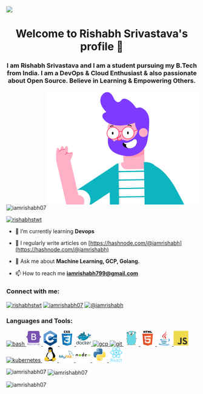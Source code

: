 <div>
<img align="center" src="https://i.imgur.com/4ASafy0.png">
</div>
<h1 align="center">Welcome to Rishabh Srivastava's profile 👋</h1>
<h3 align="center">I am Rishabh Srivastava and I am a student pursuing my B.Tech from India. I am a DevOps & Cloud Enthusiast & also passionate about Open Source. Believe in Learning & Empowering Others.</h3>
<img align="right" src="https://github.com/iamrishabh07/iamrishabh07/blob/master/assets/hi.gif" width="400" />

<p align="left"> <img src="https://komarev.com/ghpvc/?username=iamrishabh07&label=Profile%20views&color=0e75b6&style=flat" alt="iamrishabh07" /> </p>

<p align="left"> <a href="https://twitter.com/rishabhstwt" target="blank"><img src="https://img.shields.io/twitter/follow/rishabhstwt?logo=twitter&style=for-the-badge" alt="rishabhstwt" /></a> </p>

- 🌱 I’m currently learning **Devops**

- 📝 I regularly write articles on [https://hashnode.com/@iamrishabh](https://hashnode.com/@iamrishabh)

- 💬 Ask me about **Machine Learning, GCP, Golang.**

- 📫 How to reach me **iamrishabh799@gmail.com**

<h3 align="left">Connect with me:</h3>
<p align="left">
<a href="https://twitter.com/rishabhstwt" target="blank"><img align="center" src="https://raw.githubusercontent.com/rahuldkjain/github-profile-readme-generator/master/src/images/icons/Social/twitter.svg" alt="rishabhstwt" height="30" width="40" /></a>
<a href="https://linkedin.com/in/iamrishabh07" target="blank"><img align="center" src="https://raw.githubusercontent.com/rahuldkjain/github-profile-readme-generator/master/src/images/icons/Social/linked-in-alt.svg" alt="iamrishabh07" height="30" width="40" /></a>
<a href="https://hashnode.com/@iamrishabh" target="blank"><img align="center" src="https://raw.githubusercontent.com/rahuldkjain/github-profile-readme-generator/master/src/images/icons/Social/hashnode.svg" alt="@iamrishabh" height="30" width="40" /></a>
</p>

<h3 align="left">Languages and Tools:</h3>
<p align="left"> <a href="https://www.gnu.org/software/bash/" target="_blank" rel="noreferrer"> <img src="https://www.vectorlogo.zone/logos/gnu_bash/gnu_bash-icon.svg" alt="bash" width="40" height="40"/> </a> <a href="https://getbootstrap.com" target="_blank" rel="noreferrer"> <img src="https://raw.githubusercontent.com/devicons/devicon/master/icons/bootstrap/bootstrap-plain-wordmark.svg" alt="bootstrap" width="40" height="40"/> </a> <a href="https://www.w3schools.com/cpp/" target="_blank" rel="noreferrer"> <img src="https://raw.githubusercontent.com/devicons/devicon/master/icons/cplusplus/cplusplus-original.svg" alt="cplusplus" width="40" height="40"/> </a> <a href="https://www.w3schools.com/css/" target="_blank" rel="noreferrer"> <img src="https://raw.githubusercontent.com/devicons/devicon/master/icons/css3/css3-original-wordmark.svg" alt="css3" width="40" height="40"/> </a> <a href="https://www.docker.com/" target="_blank" rel="noreferrer"> <img src="https://raw.githubusercontent.com/devicons/devicon/master/icons/docker/docker-original-wordmark.svg" alt="docker" width="40" height="40"/> </a> <a href="https://cloud.google.com" target="_blank" rel="noreferrer"> <img src="https://www.vectorlogo.zone/logos/google_cloud/google_cloud-icon.svg" alt="gcp" width="40" height="40"/> </a> <a href="https://git-scm.com/" target="_blank" rel="noreferrer"> <img src="https://www.vectorlogo.zone/logos/git-scm/git-scm-icon.svg" alt="git" width="40" height="40"/> </a> <a href="https://golang.org" target="_blank" rel="noreferrer"> <img src="https://raw.githubusercontent.com/devicons/devicon/master/icons/go/go-original.svg" alt="go" width="40" height="40"/> </a> <a href="https://www.w3.org/html/" target="_blank" rel="noreferrer"> <img src="https://raw.githubusercontent.com/devicons/devicon/master/icons/html5/html5-original-wordmark.svg" alt="html5" width="40" height="40"/> </a> <a href="https://www.java.com" target="_blank" rel="noreferrer"> <img src="https://raw.githubusercontent.com/devicons/devicon/master/icons/java/java-original.svg" alt="java" width="40" height="40"/> </a> <a href="https://developer.mozilla.org/en-US/docs/Web/JavaScript" target="_blank" rel="noreferrer"> <img src="https://raw.githubusercontent.com/devicons/devicon/master/icons/javascript/javascript-original.svg" alt="javascript" width="40" height="40"/> </a> <a href="https://kubernetes.io" target="_blank" rel="noreferrer"> <img src="https://www.vectorlogo.zone/logos/kubernetes/kubernetes-icon.svg" alt="kubernetes" width="40" height="40"/> </a> <a href="https://www.linux.org/" target="_blank" rel="noreferrer"> <img src="https://raw.githubusercontent.com/devicons/devicon/master/icons/linux/linux-original.svg" alt="linux" width="40" height="40"/> </a> <a href="https://www.mysql.com/" target="_blank" rel="noreferrer"> <img src="https://raw.githubusercontent.com/devicons/devicon/master/icons/mysql/mysql-original-wordmark.svg" alt="mysql" width="40" height="40"/> </a> <a href="https://nodejs.org" target="_blank" rel="noreferrer"> <img src="https://raw.githubusercontent.com/devicons/devicon/master/icons/nodejs/nodejs-original-wordmark.svg" alt="nodejs" width="40" height="40"/> </a> <a href="https://www.python.org" target="_blank" rel="noreferrer"> <img src="https://raw.githubusercontent.com/devicons/devicon/master/icons/python/python-original.svg" alt="python" width="40" height="40"/> </a> <a href="https://reactjs.org/" target="_blank" rel="noreferrer"> <img src="https://raw.githubusercontent.com/devicons/devicon/master/icons/react/react-original-wordmark.svg" alt="react" width="40" height="40"/> </a> </p>

<p><img align="left" src="https://github-readme-stats.vercel.app/api/top-langs?username=iamrishabh07&show_icons=true&locale=en&layout=compact" alt="iamrishabh07" /></p>

<p>&nbsp;<img align="center" src="https://github-readme-stats.vercel.app/api?username=iamrishabh07&show_icons=true&locale=en" alt="iamrishabh07" /></p>

<p><img align="center" src="https://github-readme-streak-stats.herokuapp.com/?user=iamrishabh07&" alt="iamrishabh07" /></p>






